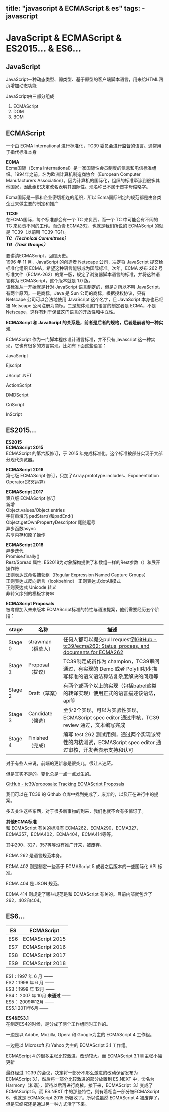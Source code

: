 title:      "javascript & ECMAScript & es"
tags:
    - javascript
---
# JavaScript & ECMAScript & ES2015... & ES6...

## JavaScript	
JavaScript一种动态类型、弱类型、基于原型的客户端脚本语言，用来给HTML网页增加动态功能

JavaScript由三部分组成  
1. ECMAScript  
2. DOM  
3. BOM

## ECMAScript
一个由 ECMA International 进行标准化，TC39 委员会进行监督的语言。通常用于指代标准本身


**ECMA**  
Ecma国际（Ecma International）是一家国际性会员制度的信息和电信标准组织。1994年之前，名为欧洲计算机制造商协会（European Computer Manufacturers Association）。因为计算机的国际化，组织的标准牵涉到很多其他国家，因此组织决定改名表明其国际性。现名称已不属于首字母缩略字。

Ecma国际是一家和企业密切相连的组织，所以 Ecma国际制定的规范都是由各类企业来做主要的制定和推广

**TC39**  
在ECMA国际，每个标准都会有一个 TC 来负责，而一个 TC 中可能会有不同的 TG 来负责不同的工作。而负责 ECMA262，也就是我们所说的 ECMAScript 的就是 TC39（以前叫 TC39-TG1）。  
***TC（Technical Committees）***  
***TG（Task Groups）***



要讲清ECMAScript，回顾历史。  
1996 年 11 月，JavaScript 的创造者 Netscape 公司，决定将 JavaScript 提交给标准化组织 ECMA，希望这种语言能够成为国际标准。次年，ECMA 发布 262 号标准文件（ECMA-262）的第一版，规定了浏览器脚本语言的标准，并将这种语言称为 ECMAScript，这个版本就是 1.0 版。  
该标准从一开始就是针对 JavaScript 语言制定的，但是之所以不叫 JavaScript，有两个原因。一是商标，Java 是 Sun 公司的商标，根据授权协议，只有 Netscape 公司可以合法地使用 JavaScript 这个名字，且 JavaScript 本身也已经被 Netscape 公司注册为商标。二是想体现这门语言的制定者是 ECMA，不是 Netscape，这样有利于保证这门语言的开放性和中立性。

**ECMAScript 和 JavaScript 的关系是，前者是后者的规格，后者是前者的一种实现**

ECMAScript 作为一门脚本程序设计语言标准，并不只有 javascript 这一种实现，它也有很多的方言实现。比如有下面这些语言：

JavaScript

Ejscript

JScript .NET

ActionScript

DMDScript

CriScript

InScript



## ES2015...
**ES2015**  
**ECMAScript 2015**  
ECMAScript 的第六版修订，于 2015 年完成标准化。这个标准被部分实现于大部分现代浏览器。  

**ECMAScript 2016**    
第七版 ECMAScript 修订，只加了Array.prototype.includes、Exponentiation Operator(求冥运算)

**ECMAScript 2017**   
第八版 ECMAScript 修订  
新增  
Object.values/Object.entries  
字符串填充    padStart()和padEnd()  
Object.getOwnPropertyDescriptor
尾随逗号  
异步函数async  
共享内存和原子操作  

**ECMAScript 2018**   
异步迭代  
Promise.finally()  
Rest/Spread 属性: ES2018为对象解构提供了和数组一样的Rest参数（）和展开操作符   
正则表达式命名捕获组（Regular Expression Named Capture Groups）  
正则表达式反向断言（lookbehind）
正则表达式dotAll模式  
正则表达式 Unicode 转义  
非转义序列的模板字符串

**ECMAScript Proposals**   
被考虑加入未来版本 ECMAScript标准的特性与语法提案，他们需要经历五个阶段：

stage| 名称  | 描述
------ | ---- | -------------
Stage 0 | strawman（稻草人） | 任何人都可以提交pull request到[GitHub - tc39/ecma262: Status, process, and documents for ECMA262](https://github.com/tc39/ecma262)
Stage 1 | Proposal（提议） | TC39制定成员作为 champion，TC39审阅通过，有实现的 Demo 或者 Polyfill初步描写标准的语义语法算法复杂度解决的问题等
Stage 2 | Draft（草案）| 有两个或两个以上的实现（包括babel这类的转译实现）使用正式的语言描述该语法，api等
Stage 3 | Candidate（候选） | 至少2个实现，可以为实验性实现，ECMAScript spec editor 通过审核，TC39 review 通过，文本编写完成
Stage 4 | Finished （完成）| 编写 test 262 测试用例，通过两个实现该特性的内核测试，ECMAScript spec editor 通过审核，开发者表示支持和认可


对于有些人来说，前端的更新总是很突兀，很让人迷茫。

但是其实不是的。变化总是一点一点发生的。

[GitHub - tc39/proposals: Tracking ECMAScript Proposals](https://link.zhihu.com/?target=https://github.com/tc39/proposals)

我们可以在 TC39 的 Github 仓库中找到完成了，废弃的，以及正在进行中的提案。

多去关注这些东西，对于很多新事物的到来，我们也就不会有多惊讶了。

**其他ECMA标准**  
和 ECMAScript 有关的标准有 ECMA262，ECMA290，ECMA327，ECMA357，ECMA402，ECMA404，ECMA414等等。

其中290，327，357等等没有推广开来，被废弃。

ECMA 262 是语言规范本身。

ECMA 402 则是制定一些基于 ECMAScript 5 或者之后版本的一些国际化 API 标准。

ECMA 404 是 JSON 规范。

ECMA 414 则规定了哪些规范是和 ECMAScript 有关的。目前内部就包含了 262，402和404。



## ES6...
ES   | ECMAScript
---- | -------------
 ES6 | ECMAScript 2015
 ES7 | ECMAScript 2016
 ES8 | ECMAScript 2017
 ES9 | ECMAScript 2018
 
 ES1：1997 年 6 月  ——    
 ES2：1998 年 6 月  ——   
 ES3：1999 年 12月  ——     
 ES4： 2007 年 10月  **未通过**  ——   
 ES5： 2009年12月  ——   
 ES5.1  2011年6月  ——

**ES4&ES3.1**  
在制定ES4的时候，是分成了两个工作组同时工作的。

一边是以 Adobe, Mozilla, Opera 和 Google为主的 ECMAScript 4 工作组。

一边是以 Microsoft 和 Yahoo 为主的 ECMAScript 3.1 工作组。

ECMAScript 4 的很多主张比较激进，改动较大。而 ECMAScript 3.1 则主张小幅更新

最终经过 TC39 的会议，决定将一部分不那么激进的改动保留发布为 ECMAScript 3.1，然后将一部分比较激进的部分放置到 ES.NEXT 中，命名为 Harmony（和谐），留待以后再进行商榷。接下来，ECMAScript  3.1 变成了 ECMAScript 5，而 ES.NEXT 中的那些特性，则有着相当一部分被ECMAScript 6，也就是 ECMAScript 2015 所吸收了。所以说虽然 ECMAScript 4 被废弃了，但是它终究还是通过另一种方式活了下来。



